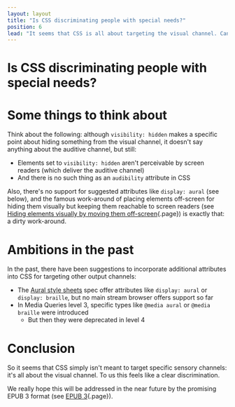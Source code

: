 ```yaml
---
layout: layout
title: "Is CSS discriminating people with special needs?"
position: 6
lead: "It seems that CSS is all about targeting the visual channel. Can this be interpreted as discrimination towards people with special needs?"
---
```


# Is CSS discriminating people with special needs?

# Some things to think about

Think about the following: although `visibility: hidden` makes a specific point about hiding something from the visual channel, it doesn't say anything about the auditive channel, but still:

- Elements set to `visibility: hidden` aren't perceivable by screen readers (which deliver the auditive channel)
- And there is no such thing as an `audibility` attribute in CSS

Also, there's no support for suggested attributes like `display: aural` (see below), and the famous work-around of placing elements off-screen for hiding them visually but keeping them reachable to screen readers (see [Hiding elements visually by moving them off-screen](/examples/hiding-elements/hiding-elements-visually-by-moving-them-off-screen){.page}) is exactly that: a dirty work-around.

# Ambitions in the past

In the past, there have been suggestions to incorporate additional attributes into CSS for targeting other output channels:

- The [Aural style sheets](https://www.w3.org/TR/CSS2/aural.html) spec offer attributes like `display: aural` or `display: braille`, but no main stream browser offers support so far
- In Media Queries level 3, specific types like `@media aural` or `@media braille` were introduced
    - But then they were deprecated in level 4

# Conclusion

So it seems that CSS simply isn't meant to target specific sensory channels: it's all about the visual channel. To us this feels like a clear discrimination.

We really hope this will be addressed in the near future by the promising EPUB 3 format (see [EPUB 3](/knowledge/epub-3){.page}).